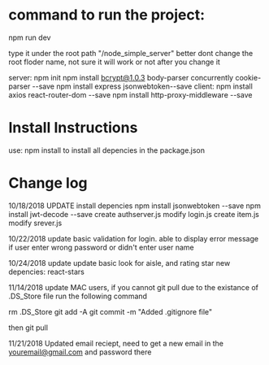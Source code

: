# command to run the project:
npm run dev

type it under the root path "/node_simple_server"
better dont change the root floder name, not sure it will work or not after you change it

server:
npm init
npm install bcrypt@1.0.3 body-parser concurrently cookie-parser --save
npm install express jsonwebtoken--save
client:
npm install axios react-router-dom --save
npm install http-proxy-middleware --save

# Install Instructions
use: npm install
to install all depencies in the package.json

# Change log
10/18/2018 UPDATE
install depencies
npm install jsonwebtoken --save
npm install jwt-decode --save
create authserver.js
modify login.js
create item.js
modify srever.js

10/22/2018 update
basic validation for login. able to display error message if user enter wrong password or didn't enter user name

10/24/2018 update
update basic look for aisle, and rating star
new depencies: react-stars

11/14/2018 update
MAC users, if you cannot git pull due to the existance of .DS_Store file
run the following command

rm .DS_Store
git add -A
git commit -m "Added .gitignore file"

then git pull

11/21/2018
Updated email reciept, need to get a new email in the youremail@gmail.com and password there